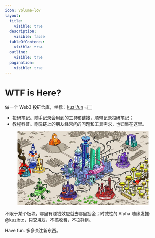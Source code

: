 ```yaml
---
icon: volume-low
layout:
  title:
    visible: true
  description:
    visible: false
  tableOfContents:
    visible: true
  outline:
    visible: true
  pagination:
    visible: true
---
```


# WTF is Here?

做一个 Web3 投研仓库，坐标：[kuzi.fun](https://www.kuzi.fun/) 👈🏻 &#x20;

* 投研笔记。随手记录会用到的工具和链接，顺带记录投研笔记；
* 教程科普。刚玩链上的朋友经常问的问题和工具需求，也归集在这里。

<figure><img src=".gitbook/assets/crypto_city.jpeg" alt=""><figcaption></figcaption></figure>

不限于某个板块，哪里有赚钱效应就去哪里掘金；时效性的 Alpha 随缘发推: [@kuzibtc](https://x.com/kuzibtc)，只交朋友，不搞收费，不拉群组。

Have fun.  多多关注新东西。






